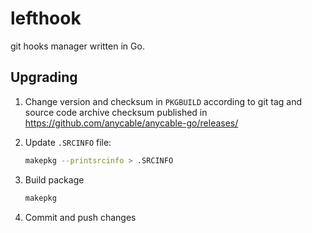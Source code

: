 # lefthook

git hooks manager written in Go.

## Upgrading

 1. Change version and checksum in `PKGBUILD` according to git tag and source code archive checksum published in https://github.com/anycable/anycable-go/releases/

 2. Update `.SRCINFO` file:

    ```sh
    makepkg --printsrcinfo > .SRCINFO
    ```
 3. Build package

    ```sh
    makepkg
    ```

 4. Commit and push changes
